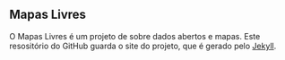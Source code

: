 ## Mapas Livres

O Mapas Livres é um projeto de sobre dados abertos e mapas. Este resositório do GitHub guarda o site do projeto, que é gerado pelo [Jekyll](https://github.com/mojombo/jekyll).


